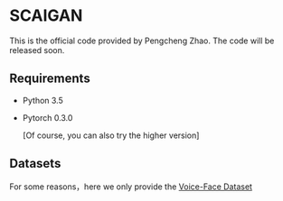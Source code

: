 # SCAIGAN
This is the official code provided by Pengcheng Zhao. The code will be released soon.
## Requirements
* Python 3.5
* Pytorch 0.3.0

  [Of course, you can also try the higher version]
## Datasets
For some reasons，here we only provide the [Voice-Face Dataset](https://github.com/PengchengZhao1001/Voice-Face-Dataset)
